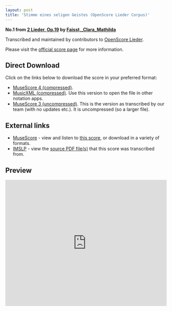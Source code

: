 ```yaml
---
layout: post
title: 'Stimme eines seligen Geistes (OpenScore Lieder Corpus)'
---
```


__No.1 from [2 Lieder, Op.19](https://fourscoreandmore.org/OpenScore/Faisst%2C_Clara_Mathilda/2_Lieder%2C_Op.19/) by [Faisst,_Clara_Mathilda](https://fourscoreandmore.org/OpenScore/Faisst%2C_Clara_Mathilda)__

Transcribed and maintained by contributors to [OpenScore Lieder].

Please visit the [official score page] for more information.

[official score page]: https://musescore.com/openscore-lieder-corpus/scores/6575317
[OpenScore Lieder]: https://musescore.com/openscore-lieder-corpus

## Direct Download

Click on the links below to download the score in your preferred format:
- [MuseScore 4 (compressed)](https://fourscoreandmore.org/OpenScore/Faisst%2C_Clara_Mathilda/2_Lieder%2C_Op.19/1_Stimme_eines_seligen_Geistes.mscz).
- [MusicXML (compressed)](https://fourscoreandmore.org/OpenScore/Faisst%2C_Clara_Mathilda/2_Lieder%2C_Op.19/1_Stimme_eines_seligen_Geistes.mxl). Use this version to open the file in other notation apps.
- [MuseScore 3 (uncompressed)](https://raw.githubusercontent.com/OpenScore/Lieder/refs/heads/main/scores/Faisst%2C_Clara_Mathilda/2_Lieder%2C_Op.19/1_Stimme_eines_seligen_Geistes/lc6575317.mscx). This is the version as transcribed by our team (with no updates etc.). It is uncompressed (so a larger file).

## External links

- [MuseScore] - view and listen to [this score][MuseScore], or download in a variety of formats.
- [IMSLP] - view the [source PDF file(s)][IMSLP] that this score was transcribed from.

[MuseScore]: https://musescore.com/score/6575317
[IMSLP]: https://imslp.org/wiki/Special:ReverseLookup/622488

## Preview

<iframe width="100%" height="394" src="https://musescore.com/openscore-lieder-corpus/scores/6575317/embed" frameborder="0" allowfullscreen allow="autoplay; fullscreen"></iframe>
